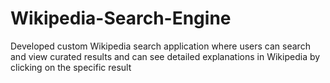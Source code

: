 # Wikipedia-Search-Engine
Developed custom Wikipedia search application where users can search and view curated results and can see detailed explanations in Wikipedia by clicking on the specific result
